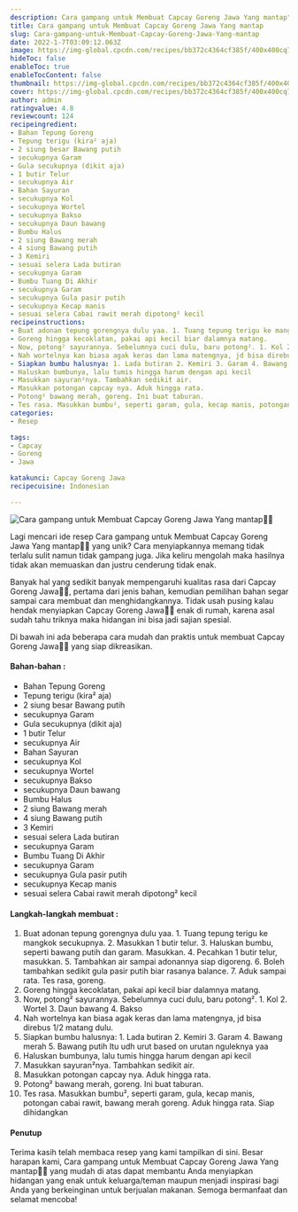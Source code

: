 ```yaml
---
description: Cara gampang untuk Membuat Capcay Goreng Jawa Yang mantap"
title: Cara gampang untuk Membuat Capcay Goreng Jawa Yang mantap
slug: Cara-gampang-untuk-Membuat-Capcay-Goreng-Jawa-Yang-mantap
date: 2022-1-7T03:09:12.063Z
image: https://img-global.cpcdn.com/recipes/bb372c4364cf385f/400x400cq70/photo.jpg
hideToc: false
enableToc: true
enableTocContent: false
thumbnail: https://img-global.cpcdn.com/recipes/bb372c4364cf385f/400x400cq70/photo.jpg
cover: https://img-global.cpcdn.com/recipes/bb372c4364cf385f/400x400cq70/photo.jpg
author: admin
ratingvalue: 4.8
reviewcount: 124
recipeingredient:
- Bahan Tepung Goreng
- Tepung terigu (kira² aja)
- 2 siung besar Bawang putih
- secukupnya Garam
- Gula secukupnya (dikit aja)
- 1 butir Telur
- secukupnya Air
- Bahan Sayuran
- secukupnya Kol
- secukupnya Wortel
- secukupnya Bakso
- secukupnya Daun bawang
- Bumbu Halus
- 2 siung Bawang merah
- 4 siung Bawang putih
- 3 Kemiri
- sesuai selera Lada butiran
- secukupnya Garam
- Bumbu Tuang Di Akhir
- secukupnya Garam
- secukupnya Gula pasir putih
- secukupnya Kecap manis
- sesuai selera Cabai rawit merah dipotong² kecil
recipeinstructions:
- Buat adonan tepung gorengnya dulu yaa. 1. Tuang tepung terigu ke mangkok secukupnya. 2. Masukkan 1 butir telur. 3. Haluskan bumbu, seperti bawang putih dan garam. Masukkan. 4. Pecahkan 1 butir telur, masukkan. 5. Tambahkan air sampai adonannya siap digoreng. 6. Boleh tambahkan sedikit gula pasir putih biar rasanya balance. 7. Aduk sampai rata. Tes rasa, goreng.
- Goreng hingga kecoklatan, pakai api kecil biar dalamnya matang.
- Now, potong² sayurannya. Sebelumnya cuci dulu, baru potong². 1. Kol 2. Wortel 3. Daun bawang 4. Bakso
- Nah wortelnya kan biasa agak keras dan lama matengnya, jd bisa direbus 1/2 matang dulu.
- Siapkan bumbu halusnya: 1. Lada butiran 2. Kemiri 3. Garam 4. Bawang merah 5. Bawang putih Itu udh urut based on urutan nguleknya yaa
- Haluskan bumbunya, lalu tumis hingga harum dengan api kecil
- Masukkan sayuran²nya. Tambahkan sedikit air.
- Masukkan potongan capcay nya. Aduk hingga rata.
- Potong² bawang merah, goreng. Ini buat taburan.
- Tes rasa. Masukkan bumbu², seperti garam, gula, kecap manis, potongan cabai rawit, bawang merah goreng. Aduk hingga rata. Siap dihidangkan
categories:
- Resep

tags:
- Capcay
- Goreng
- Jawa

katakunci: Capcay Goreng Jawa
recipecuisine: Indonesian

---
```


![Cara gampang untuk Membuat Capcay Goreng Jawa Yang mantap👩‍🍳](https://img-global.cpcdn.com/recipes/bb372c4364cf385f/400x400cq70/photo.jpg)

Lagi mencari ide resep Cara gampang untuk Membuat Capcay Goreng Jawa Yang mantap👩‍🍳 yang unik? Cara menyiapkannya memang tidak terlalu sulit namun tidak gampang juga. Jika keliru mengolah maka hasilnya tidak akan memuaskan dan justru cenderung tidak enak.

Banyak hal yang sedikit banyak mempengaruhi kualitas rasa dari Capcay Goreng Jawa👩‍🍳, pertama dari jenis bahan, kemudian pemilihan bahan segar sampai cara membuat dan menghidangkannya. Tidak usah pusing kalau hendak menyiapkan Capcay Goreng Jawa👩‍🍳 enak di rumah, karena asal sudah tahu triknya maka hidangan ini bisa jadi sajian spesial.

Di bawah ini ada beberapa cara mudah dan praktis untuk membuat Capcay Goreng Jawa👩‍🍳 yang siap dikreasikan.

<!--inarticleads1-->

#### Bahan-bahan :

- Bahan Tepung Goreng
- Tepung terigu (kira² aja)
- 2 siung besar Bawang putih
- secukupnya Garam
- Gula secukupnya (dikit aja)
- 1 butir Telur
- secukupnya Air
- Bahan Sayuran
- secukupnya Kol
- secukupnya Wortel
- secukupnya Bakso
- secukupnya Daun bawang
- Bumbu Halus
- 2 siung Bawang merah
- 4 siung Bawang putih
- 3 Kemiri
- sesuai selera Lada butiran
- secukupnya Garam
- Bumbu Tuang Di Akhir
- secukupnya Garam
- secukupnya Gula pasir putih
- secukupnya Kecap manis
- sesuai selera Cabai rawit merah dipotong² kecil

<!--inarticleads2-->

#### Langkah-langkah membuat :

1. Buat adonan tepung gorengnya dulu yaa. 1. Tuang tepung terigu ke mangkok secukupnya. 2. Masukkan 1 butir telur. 3. Haluskan bumbu, seperti bawang putih dan garam. Masukkan. 4. Pecahkan 1 butir telur, masukkan. 5. Tambahkan air sampai adonannya siap digoreng. 6. Boleh tambahkan sedikit gula pasir putih biar rasanya balance. 7. Aduk sampai rata. Tes rasa, goreng.
1. Goreng hingga kecoklatan, pakai api kecil biar dalamnya matang.
1. Now, potong² sayurannya. Sebelumnya cuci dulu, baru potong². 1. Kol 2. Wortel 3. Daun bawang 4. Bakso
1. Nah wortelnya kan biasa agak keras dan lama matengnya, jd bisa direbus 1/2 matang dulu.
1. Siapkan bumbu halusnya: 1. Lada butiran 2. Kemiri 3. Garam 4. Bawang merah 5. Bawang putih Itu udh urut based on urutan nguleknya yaa
1. Haluskan bumbunya, lalu tumis hingga harum dengan api kecil
1. Masukkan sayuran²nya. Tambahkan sedikit air.
1. Masukkan potongan capcay nya. Aduk hingga rata.
1. Potong² bawang merah, goreng. Ini buat taburan.
1. Tes rasa. Masukkan bumbu², seperti garam, gula, kecap manis, potongan cabai rawit, bawang merah goreng. Aduk hingga rata. Siap dihidangkan

#### Penutup

Terima kasih telah membaca resep yang kami tampilkan di sini. Besar harapan kami, Cara gampang untuk Membuat Capcay Goreng Jawa Yang mantap👩‍🍳 yang mudah di atas dapat membantu Anda menyiapkan hidangan yang enak untuk keluarga/teman maupun menjadi inspirasi bagi Anda yang berkeinginan untuk berjualan makanan. Semoga bermanfaat dan selamat mencoba!